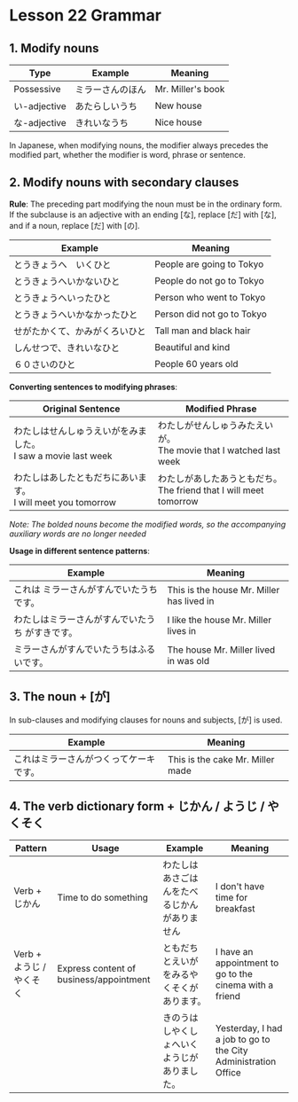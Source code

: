 # Lesson 22 Grammar

## 1. Modify nouns

| Type         | Example          | Meaning           |
| ------------ | ---------------- | ----------------- |
| Possessive   | ミラーさんのほん | Mr. Miller's book |
| い-adjective | あたらしいうち   | New house         |
| な-adjective | きれいなうち     | Nice house        |

In Japanese, when modifying nouns, the modifier always precedes the modified
part, whether the modifier is word, phrase or sentence.

## 2. Modify nouns with secondary clauses

**Rule**: The preceding part modifying the noun must be in the ordinary form. If
the subclause is an adjective with an ending [な], replace [だ] with [な], and
if a noun, replace [だ] with [の].

| Example                        | Meaning                    |
| ------------------------------ | -------------------------- |
| とうきょうへ　いくひと         | People are going to Tokyo  |
| とうきょうへいかないひと       | People do not go to Tokyo  |
| とうきょうへいったひと         | Person who went to Tokyo   |
| とうきょうへいかなかったひと   | Person did not go to Tokyo |
| せがたかくて、かみがくろいひと | Tall man and black hair    |
| しんせつで、きれいなひと       | Beautiful and kind         |
| ６０さいのひと                 | People 60 years old        |

**Converting sentences to modifying phrases**:

| Original Sentence                                               | Modified Phrase                                                      |
| --------------------------------------------------------------- | -------------------------------------------------------------------- |
| わたしはせんしゅうえいがをみました。<br>I saw a movie last week | わたしがせんしゅうみたえいが。<br>The movie that I watched last week |
| わたしはあしたともだちにあいます。<br>I will meet you tomorrow  | わたしがあしたあうともだち。<br>The friend that I will meet tomorrow |

_Note: The bolded nouns become the modified words, so the accompanying auxiliary
words are no longer needed_

**Usage in different sentence patterns**:

| Example                                         | Meaning                                   |
| ----------------------------------------------- | ----------------------------------------- |
| これは ミラーさんがすんでいたうち です。        | This is the house Mr. Miller has lived in |
| わたしはミラーさんがすんでいたうち がすきです。 | I like the house Mr. Miller lives in      |
| ミラーさんがすんでいたうちはふるいです。        | The house Mr. Miller lived in was old     |

## 3. The noun + [が]

In sub-clauses and modifying clauses for nouns and subjects, [が] is used.

| Example                                | Meaning                          |
| -------------------------------------- | -------------------------------- |
| これはミラーさんがつくってケーキです。 | This is the cake Mr. Miller made |

## 4. The verb dictionary form + じかん / ようじ / やくそく

| Pattern                  | Usage                                   | Example                                      | Meaning                                                        |
| ------------------------ | --------------------------------------- | -------------------------------------------- | -------------------------------------------------------------- |
| Verb + じかん            | Time to do something                    | わたしはあさごはんをたべるじかんがありません | I don't have time for breakfast                                |
| Verb + ようじ / やくそく | Express content of business/appointment | ともだちとえいがをみるやくそくがあります。   | I have an appointment to go to the cinema with a friend        |
|                          |                                         | きのうはしやくしょへいくようじがありました。 | Yesterday, I had a job to go to the City Administration Office |
